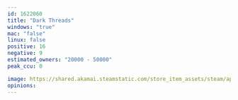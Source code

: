 ```yaml
---
id: 1622060
title: "Dark Threads"
windows: "true"
mac: "false"
linux: false
positive: 16
negative: 9
estimated_owners: "20000 - 50000"
peak_ccu: 0

image: https://shared.akamai.steamstatic.com/store_item_assets/steam/apps/1622060/header.jpg?t=1652276264
opinions:
---
```

